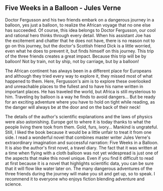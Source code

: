 ## Five Weeks in a Balloon - Jules Verne

Doctor Fergusson and his two friends embark on a dangerous journey in a balloon, yes just a balloon, to realize the African voyage that no one else has succeeded. Of course, this idea belongs to Doctor Fergusson, our cool and rational hero thinks through every detail. When his assistant Joe has the excitement and chatter that he does not have, there is no reason not to go on this journey, but the doctor's Scottish friend Dick is a little worried, even what he does to prevent it, but finds himself on this journey. This trip of the three friends creates a great impact. Because this trip will be by balloon! Not by train, not by ship, not by carriage, but by a balloon!

The African continent has always been in a different place for Europeans and although they tried every way to explore it, they missed most of what happened to them. Here, Fergusson's aim is to explore these overlooked and unreachable places to the fullest and to have his name written in important places. He has traveled the world, but Africa is still mysterious to him. Traveling by balloon is a way he finds to avoid dangers… But be ready for an exciting adventure where you have to hold on tight while reading, as the danger will always be at the door and on the back of their neck!

The details of the author's scientific explanations and the laws of physics were also astonishing. Europe got to where it is today thanks to what the people living there took from them. Gold, furs, ivory… Mankind is ungrateful. Still, I liked the book because it would be a little unfair to treat it from one side. I read a wonderful novel that combines master writer Jules Verne's extraordinary imagination and successful narration: Five Weeks in a Balloon. It is also the author's first novel, a travel diary. The fact that it was written at a time when flying with a cloth balloon was not yet widespread is just one of the aspects that make this novel unique. Even if you find it difficult to read at first because it is a novel that highlights scientific data, you can be sure that it will flow like water later on. The many dangerous adventures of the three friends during the journey will make you sit and get up, so to speak. I recommend it to everyone who enjoys fiction blending adventure and science.